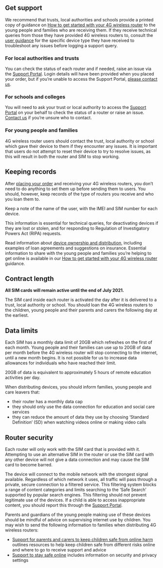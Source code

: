 ## Get support

We recommend that trusts, local authorities and schools provide a printed copy of guidance on [How to get started with your 4G wireless router](/devices/4g-user-guidance) to the young people and families who are receiving them. If they receive technical queries from those they have provided 4G wireless routers to, consult the [user guidance](/devices/4g-user-guidance) for the specific device type they have received to troubleshoot any issues before logging a support query.

### For local authorities and trusts

You can check the status of each router and if needed, raise an issue via the [Support Portal](https://computacenterprod.service-now.com/). Login details will have been provided when you placed your order, but if you’re unable to access the Support Portal, [please contact us](/get-support).

### For schools and colleges

You will need to ask your trust or local authority to access the [Support Portal](https://computacenterprod.service-now.com/) on your behalf to check the status of a router or raise an issue. [Contact us](/get-support) if you’re unsure who to contact.

### For young people and families

4G wireless router users should contact the trust, local authority or school which gave their device to them if they encounter any issues. It is important that users do not attempt to reset their device to try to resolve issues, as this will result in both the router and SIM to stop working.

## Keeping records

After [placing your order](/how-to-request-4g-wireless-routers) and receiving your 4G wireless routers, you don’t need to do anything to set them up before sending them to users. You should, however, keep records of the type of routers you receive and who you loan them to.

Keep a note of the name of the user, with the IMEI and SIM number for each device. 

This information is essential for technical queries, for deactivating devices if they are lost or stolen, and for responding to Regulation of Investigatory Powers Act (RIPA) requests.

Read information about [device ownership and distribution](/devices/device-distribution-and-ownership), including examples of loan agreements and suggestions on insurance. Essential information to share with the young people and families you’re helping to get online is available in our [How to get started with your 4G wireless router](/devices/4g-user-guidance) guidance.


## Contract length

**All SIM cards will remain active until the end of July 2021.**

The SIM card inside each router is activated the day after it is delivered to a trust, local authority or school. You should loan the 4G wireless routers to the children, young people and their parents and carers the following day at the earliest.

## Data limits

Each SIM has a monthly data limit of 20GB which refreshes on the first of each month. Young people and their families can use up to 20GB of data per month before the 4G wireless router will stop connecting to the internet, until a new month begins. It is not possible for us to increase data allowances for individuals who have reached their limit.

20GB of data is equivalent to approximately 5 hours of remote education activities per day. 

When distributing devices, you should inform families, young people and care leavers that:

* their router has a monthly data cap
* they should only use the data connection for education and social care services
* they can reduce the amount of data they use by choosing ‘Standard Definition’ (SD) when watching videos online or making video calls

## Router security

Each router will only work with the SIM card that is provided with it. Attempting to use an alternative SIM in the router or use the SIM card with any other device will not give a data connection and may cause the SIM card to become barred.

The device will connect to the mobile network with the strongest signal available. Regardless of which network it uses, all traffic will pass through a private, secure connection to a filtered service. This filtering system blocks a range of content categories and limits searching to the ‘Safe Search’ supported by popular search engines. This filtering should not prevent legitimate use of the devices. If a child is able to access inappropriate content, you should report this through the [Support Portal](https://computacenterprod.service-now.com/dfe).

Parents and guardians of the young people making use of these devices should be mindful of advice on supervising internet use by children. You may wish to send the following information to families when distributing 4G wireless routers:

* [Support for parents and carers to keep children safe from online harm](https://www.gov.uk/government/publications/coronavirus-covid-19-keeping-children-safe-online/coronavirus-covid-19-support-for-parents-and-carers-to-keep-children-safe-online) outlines resources to help keep children safe from different risks online and where to go to receive support and advice
* [Support to stay safe online](https://www.gov.uk/guidance/covid-19-staying-safe-online) includes information on security and privacy settings
